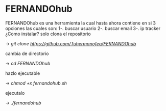 # FERNANDOhub
FERNANDOhub es una herramienta la cual hasta ahora contiene en si 3 opciones las cuales son:
1-. buscar usuario
2-. buscar email
3-. ip tracker
¿Como instalar?
solo clona el repositorio

-> *git clone https://github.com/Tuhermanofeo/FERNANDOhub*

cambia de directorio

-> *cd FERNANDOhub*

hazlo ejecutable 

-> *chmod +x fernandohub.sh*

ejecutalo

-> *./fernandohub*
